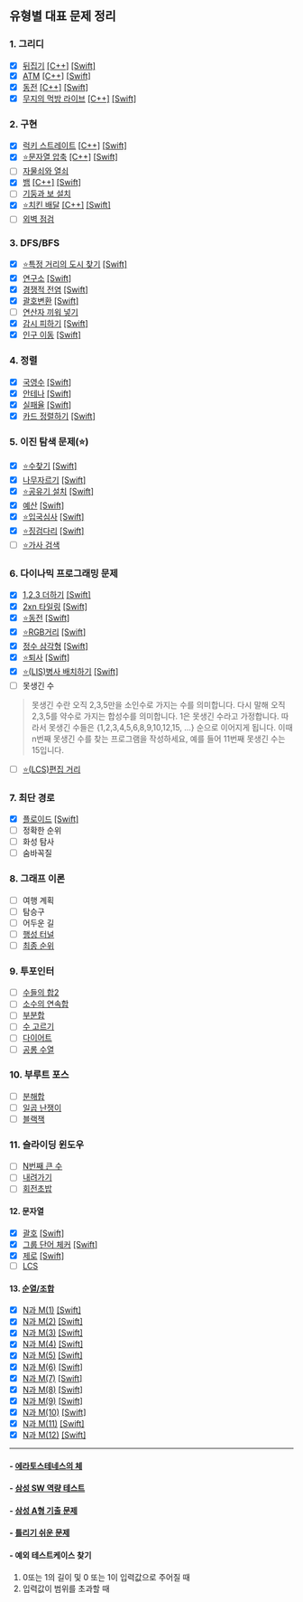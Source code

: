 ## 유형별 대표 문제 정리

### 1. 그리디
- [x] [뒤집기](https://www.acmicpc.net/problem/1439) [[C++]](C++/BasicExample/Flip1439_C++/Flip1439_C++/main.cpp) [[Swift]](Swift/BasicExample/FlipWord1439/FlipWord1439/main.swift)  
- [x] [ATM](https://www.acmicpc.net/problem/11399) [[C++]](C++/BasicExample/ATM11399/ATM11399/main.cpp) [[Swift]](Swift/BasicExample/ATM11399/ATM11399/main.swift)  
- [x] [동전](https://www.acmicpc.net/problem/11047) [[C++]](C++/BasicExample/Coin11047/Coin11047/main.cpp) [[Swift]](Swift/BasicExample/Coin11047/Coin11047/main.swift)  
- [x] [무지의 먹방 라이브](https://programmers.co.kr/learn/courses/30/lessons/42891) [[C++]](C++/BasicExample/MujiMukbang42891/MujiMukbang42891/main.cpp) [[Swift]](Swift/BasicExample/MujiMukbang42891/MujiMukbang42891/main.swift)  

### 2. 구현
- [x] [럭키 스트레이트](https://www.acmicpc.net/problem/18406) [[C++]](C++/BasicExample/LuckyStraight18406/LuckyStraight18406/main.cpp) [[Swift]](Swift/BasicExample/LuckyStraight18406/LuckyStraight18406/main.swift)
- [x] [⭐️문자열 압축](https://programmers.co.kr/learn/courses/30/lessons/60057) [[C++]](C++/BasicExample/WordCompression60057/WordCompression60057/main.cpp) [[Swift]](Swift/BasicExample/WordCompression60057/WordCompression60057/main.swift)
- [ ] [자물쇠와 열쇠](https://programmers.co.kr/learn/courses/30/lessons/60059)
- [x] [뱀](https://www.acmicpc.net/problem/3190) [[C++]](C++/BasicExample/Snake3190/Snake3190/main.cpp) [[Swift]](Swift/BasicExample/Snake3190/Snake3190/main.swift)
- [ ] [기둥과 보 설치](https://programmers.co.kr/learn/courses/30/lessons/60061)
- [x] [⭐️치킨 배달](https://www.acmicpc.net/problem/15686) [[C++]](C++/BasicExample/ChickenDelivery15686/ChickenDelivery15686/main.cpp) [[Swift]](Swift/BasicExample/ChickenDelivery15686/ChickenDelivery15686/main.swift)
- [ ] [외벽 점검](https://programmers.co.kr/learn/courses/30/lessons/60062)

### 3. DFS/BFS
- [x] [⭐️특정 거리의 도시 찾기](https://www.acmicpc.net/problem/18352) [[Swift]](Swift/BasicExample/FindCity_18352/FindCity_18352/main.swift)
- [x] [연구소](https://www.acmicpc.net/problem/14502) [[Swift]](Swift/BasicExample/Labatory14502/Labatory14502/main.swift)
- [x] [경쟁적 전염](https://www.acmicpc.net/problem/18405) [[Swift]](Swift/BasicExample/CompetitiveTransmission18405/CompetitiveTransmission18405/main.swift)
- [x] [괄호변환](https://programmers.co.kr/learn/courses/30/lessons/60058) [[Swift]](Swift/BasicExample/TransferBracket60058/TransferBracket60058/main.swift)  
- [ ] [연산자 끼워 넣기](https://www.acmicpc.net/problem/14888)
- [x] [감시 피하기](https://www.acmicpc.net/problem/18428) [[Swift]](Swift/BasicExample/AvoidSurveillance18428/AvoidSurveillance18428/main.swift)
- [x] [인구 이동](https://www.acmicpc.net/problem/16234) [[Swift]](Swift/BasicExample/PopulationMovement16234/PopulationMovement16234/main.swift)

### 4. 정렬
- [x] [국영수](https://www.acmicpc.net/problem/10825) [[Swift]](Swift/BasicExample/KoreanEnglishMath10825/KoreanEnglishMath10825/main.swift)
- [x] [안테나](https://www.acmicpc.net/problem/18310) [[Swift]](Swift/BasicExample/Antenna18310/Antenna18310/main.swift)
- [x] [실패율](https://programmers.co.kr/learn/courses/30/lessons/42889) [[Swift]](Swift/BasicExample/FailureRate42889/FailureRate42889/main.swift)
- [x] [카드 정렬하기](https://www.acmicpc.net/problem/1715) [[Swift]](Swift/BasicExample/CardSorting1715/CardSorting1715/main.swift)

### 5. 이진 탐색 문제(⭐️)
- [x] [⭐️수찾기](https://www.acmicpc.net/problem/1920) [[Swift]](Swift/BasicExample/FindingNumber1920/FindingNumber1920/main.swift)
- [x] [나무자르기](https://www.acmicpc.net/problem/2805) [[Swift]](Swift/BasicExample/CuttingTree2805/CuttingTree2805/main.swift)
- [x] [⭐️공유기 설치](https://www.acmicpc.net/problem/2110) [[Swift]](Swift/BasicExample/InstallRouter/InstallRouter/main.swift)
- [x] [예산](https://programmers.co.kr/learn/courses/30/lessons/12982) [[Swift]](Swift/BasicExample/Budget12982/Budget12982/main.swift)
- [x] [⭐️입국심사](https://programmers.co.kr/learn/courses/30/lessons/43238) [[Swift]](Swift/BasicExample/Immigration43238/Immigration43238/main.swift)
- [x] [⭐️징검다리](https://programmers.co.kr/learn/courses/30/lessons/43236) [[Swift]](Swift/BasicExample/SteppingSone43236/SteppingSone43236/main.swift)
- [ ] [⭐️가사 검색](https://programmers.co.kr/learn/courses/30/lessons/60060)

### 6. 다이나믹 프로그래밍 문제
- [x] [1,2,3 더하기](https://www.acmicpc.net/problem/9095) [[Swift]](Swift/BasicExample/123Plus9095/123Plus9095/main.swift)
- [x] [2xn 타일링](https://www.acmicpc.net/problem/11726) [[Swift]](Swift/BasicExample/2NTiling/2NTiling/main.swift)
- [x] [⭐️동전](https://www.acmicpc.net/problem/2293) [[Swift]](Swift/BasicExample/Coin2293/Coin2293/main.swift)
- [x] [⭐️RGB거리](https://www.acmicpc.net/problem/1149) [[Swift]](Swift/BasicExample/RGBDistance1149/RGBDistance1149/main.swift)
- [x] [정수 삼각형](https://www.acmicpc.net/problem/1932) [[Swift]](Swift/BasicExample/IntegerTriangle1932/IntegerTriangle1932/main.swift)
- [x] [⭐️퇴사](https://www.acmicpc.net/problem/14501) [[Swift]](Swift/BasicExample/Quit14501/Quit14501/main.swift)
- [x] [⭐️(LIS)병사 배치하기](https://www.acmicpc.net/problem/18353) [[Swift]](Swift/BasicExample/SoldierPlacement18353/SoldierPlacement18353/main.swift)
- [ ] 못생긴 수
> 못생긴 수란 오직 2,3,5만을 소인수로 가지는 수를 의미합니다. 다시 말해 오직 2,3,5를 약수로 가지는 합성수를 의미합니다. 1은 못생긴 수라고 가정합니다. 따라서 못생긴 수들은 {1,2,3,4,5,6,8,9,10,12,15, ...} 순으로 이어지게 됩니다. 이때 n번째 못생긴 수를 찾는 프로그램을 작성하세요, 예를 들어 11번째 못생긴 수는 15입니다.  
- [ ] [⭐️(LCS)편집 거리](https://www.acmicpc.net/problem/7620)

### 7. 최단 경로
- [x] [플로이드](https://www.acmicpc.net/problem/11404) [[Swift]](Swift/BasicExample/Floyd11404/Floyd11404/main.swift)
- [ ] 정확한 순위
- [ ] 화성 탐사
- [ ] 숨바꼭질

### 8. 그래프 이론
- [ ] 여행 계획
- [ ] 탐승구
- [ ] 어두운 길
- [ ] [행성 터널](https://www.acmicpc.net/problem/2887)
- [ ] [최종 순위](https://www.acmicpc.net/problem/3665)

### 9. 투포인터
- [ ] [수들의 합2](https://www.acmicpc.net/problem/2003)
- [ ] [소수의 연속합](https://www.acmicpc.net/problem/1644)
- [ ] [부분합](https://www.acmicpc.net/problem/1806)
- [ ] [수 고르기](https://www.acmicpc.net/problem/2230)
- [ ] [다이어트](https://www.acmicpc.net/problem/1484)
- [ ] [공롱 수열](https://www.acmicpc.net/problem/2038)

### 10. 부루트 포스
- [ ] [분해합](https://www.acmicpc.net/problem/2231)
- [ ] [일곱 난쟁이](https://www.acmicpc.net/problem/2309)
- [ ] [블랙잭](https://www.acmicpc.net/problem/2798)

### 11. 슬라이딩 윈도우
- [ ] [N번째 큰 수](https://www.acmicpc.net/problem/2075)
- [ ] [내려가기](https://www.acmicpc.net/problem/2096)
- [ ] [회전초밥](https://www.acmicpc.net/problem/2531)

#### 12. 문자열
- [x] [괄호](https://www.acmicpc.net/problem/9012) [[Swift]](Swift/BasicExample/Bracket9012/Bracket9012/main.swift)
- [x] [그룹 단어 체커](https://www.acmicpc.net/problem/1316) [[Swift]](Swift/BasicExample/GroupWordChecker/GroupWordChecker/main.swift)
- [x] [제로](https://www.acmicpc.net/problem/10773) [[Swift]](Swift/BasicExample/Zero10773/Zero10773/main.swift)
- [ ] [LCS](https://www.acmicpc.net/problem/9251)

#### 13. [순열/조합](https://www.acmicpc.net/workbook/view/2052)
- [x] [N과 M(1)](https://www.acmicpc.net/problem/15649) [[Swift]](Swift/BasicExample/NandM/NandM_1/NandM_1/main.swift)
- [x] [N과 M(2)](https://www.acmicpc.net/problem/15650) [[Swift]](Swift/BasicExample/NandM/NandM_2/NandM_2/main.swift)
- [x] [N과 M(3)](https://www.acmicpc.net/problem/15651) [[Swift]](Swift/BasicExample/NandM/NandM_3/NandM_3/main.swift)  
- [x] [N과 M(4)](https://www.acmicpc.net/problem/15652) [[Swift]](Swift/BasicExample/NandM/NandM_4/NandM_4/main.swift)  
- [x] [N과 M(5)](https://www.acmicpc.net/problem/15654) [[Swift]](Swift/BasicExample/NandM/NandM_5/NandM_5/main.swift)  
- [x] [N과 M(6)](https://www.acmicpc.net/problem/15655) [[Swift]](Swift/BasicExample/NandM/NandM_6/NandM_6/main.swift)  
- [x] [N과 M(7)](https://www.acmicpc.net/problem/15656) [[Swift]](Swift/BasicExample/NandM/NandM_7/NandM_7/main.swift)  
- [x] [N과 M(8)](https://www.acmicpc.net/problem/15657) [[Swift]](Swift/BasicExample/NandM/NandM_8/NandM_8/main.swift)  
- [x] [N과 M(9)](https://www.acmicpc.net/problem/15663) [[Swift]](Swift/BasicExample/NandM/NandM_9/NandM_9/main.swift)  
- [x] [N과 M(10)](https://www.acmicpc.net/problem/15664) [[Swift]](Swift/BasicExample/NandM/NandM_10/NandM_10/main.swift)  
- [x] [N과 M(11)](https://www.acmicpc.net/problem/15665) [[Swift]](Swift/BasicExample/NandM/NandM_11/NandM_11/main.swift)  
- [x] [N과 M(12)](https://www.acmicpc.net/problem/15666) [[Swift]](Swift/BasicExample/NandM/NandM_12/NandM_12/main.swift)  

<hr/>    

#### - [에라토스테네스의 체](https://www.acmicpc.net/problem/2960)   
#### - [삼성 SW 역량 테스트](https://www.acmicpc.net/workbook/view/1152)   
#### - [삼성 A형 기출 문제](https://www.acmicpc.net/workbook/view/2771)   
#### - [틀리기 쉬운 문제](https://www.acmicpc.net/workbook/view/4357)   
#### - 예외 테스트케이스 찾기
1) 0또는 1의 길이 및 0 또는 1이 입력값으로 주어질 때
2) 입력값이 범위를 초과할 때
